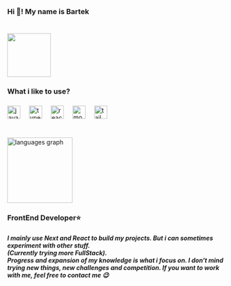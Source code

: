 <br clear="both">

<h3 align="left">Hi 👋! My name is Bartek</h3>

###

<br clear="both">

<div align="left">
  <img height="100" src="https://media1.tenor.com/m/ZIyHT3VRvPAAAAAd/allright-naruto.gif"  />
</div>

###

<h3 align="left">What i like to use?</h3>

###

<div align="left">
  <img src="https://cdn.jsdelivr.net/gh/devicons/devicon/icons/javascript/javascript-original.svg" height="30" alt="javascript logo"  />
  <img width="12" />
  <img src="https://cdn.jsdelivr.net/gh/devicons/devicon/icons/typescript/typescript-original.svg" height="30" alt="typescript logo"  />
  <img width="12" />
  <img src="https://cdn.jsdelivr.net/gh/devicons/devicon/icons/react/react-original.svg" height="30" alt="react logo"  />
  <img width="12" />
  <img src="https://cdn.jsdelivr.net/gh/devicons/devicon/icons/mongodb/mongodb-original.svg" height="30" alt="mongodb logo"  />
  <img width="12" />
  <img src="https://cdn.jsdelivr.net/gh/devicons/devicon/icons/tailwindcss/tailwindcss-original-wordmark.svg" height="30" alt="tailwindcss logo"  />
</div>

###

<br clear="both">

<div align="left">
  <img src="https://github-readme-stats.vercel.app/api/top-langs?username=BartekTheSnowmann&locale=en&hide_title=false&layout=compact&card_width=320&langs_count=4&theme=github_dark&hide_border=false" height="150" alt="languages graph"  />
</div>

###

<h3 align="left">FrontEnd Developer⭐</h3>

###

<h5 align="left">I mainly use Next and React to build my projects. But i can sometimes experiment with other stuff.<br>(Currently trying more FullStack).<br> Progress and expansion of my knowledge is what i focus on. I don't mind trying new things, new challenges and competition. If you want to work with me, feel free to contact me 😉</h5>

###
